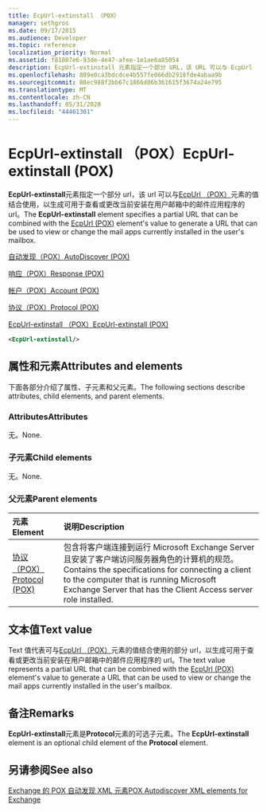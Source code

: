 ```yaml
---
title: EcpUrl-extinstall （POX）
manager: sethgros
ms.date: 09/17/2015
ms.audience: Developer
ms.topic: reference
localization_priority: Normal
ms.assetid: f81807e6-93de-4e47-afee-1e1ae6a85054
description: EcpUrl-extinstall 元素指定一个部分 URL，该 URL 可以与 EcpUrl （POX）元素的值结合使用，以生成可用于查看或更改当前安装在用户邮箱中的邮件应用程序的 URL。
ms.openlocfilehash: 889e0ca3bdcdce4b557fe066db2918fde4abaa9b
ms.sourcegitcommit: 88ec988f2bb67c1866d06b361615f3674a24e795
ms.translationtype: MT
ms.contentlocale: zh-CN
ms.lasthandoff: 05/31/2020
ms.locfileid: "44461301"
---
```

# <a name="ecpurl-extinstall-pox"></a><span data-ttu-id="c1b6f-103">EcpUrl-extinstall （POX）</span><span class="sxs-lookup"><span data-stu-id="c1b6f-103">EcpUrl-extinstall (POX)</span></span>

<span data-ttu-id="c1b6f-104">**EcpUrl-extinstall**元素指定一个部分 url，该 url 可以与[EcpUrl （POX）](ecpurl-pox.md)元素的值结合使用，以生成可用于查看或更改当前安装在用户邮箱中的邮件应用程序的 url。</span><span class="sxs-lookup"><span data-stu-id="c1b6f-104">The **EcpUrl-extinstall** element specifies a partial URL that can be combined with the [EcpUrl (POX)](ecpurl-pox.md) element's value to generate a URL that can be used to view or change the mail apps currently installed in the user's mailbox.</span></span> 
  
[<span data-ttu-id="c1b6f-105">自动发现（POX）</span><span class="sxs-lookup"><span data-stu-id="c1b6f-105">AutoDiscover (POX)</span></span>](autodiscover-pox.md)
  
[<span data-ttu-id="c1b6f-106">响应（POX）</span><span class="sxs-lookup"><span data-stu-id="c1b6f-106">Response (POX)</span></span>](response-pox.md)
  
[<span data-ttu-id="c1b6f-107">帐户（POX）</span><span class="sxs-lookup"><span data-stu-id="c1b6f-107">Account (POX)</span></span>](account-pox.md)
  
[<span data-ttu-id="c1b6f-108">协议（POX）</span><span class="sxs-lookup"><span data-stu-id="c1b6f-108">Protocol (POX)</span></span>](protocol-pox.md)
  
[<span data-ttu-id="c1b6f-109">EcpUrl-extinstall （POX）</span><span class="sxs-lookup"><span data-stu-id="c1b6f-109">EcpUrl-extinstall (POX)</span></span>](ecpurl-extinstall-pox.md)
  
```XML
<EcpUrl-extinstall/>
```

## <a name="attributes-and-elements"></a><span data-ttu-id="c1b6f-110">属性和元素</span><span class="sxs-lookup"><span data-stu-id="c1b6f-110">Attributes and elements</span></span>

<span data-ttu-id="c1b6f-111">下面各部分介绍了属性、子元素和父元素。</span><span class="sxs-lookup"><span data-stu-id="c1b6f-111">The following sections describe attributes, child elements, and parent elements.</span></span>
  
### <a name="attributes"></a><span data-ttu-id="c1b6f-112">Attributes</span><span class="sxs-lookup"><span data-stu-id="c1b6f-112">Attributes</span></span>

<span data-ttu-id="c1b6f-113">无。</span><span class="sxs-lookup"><span data-stu-id="c1b6f-113">None.</span></span>
  
### <a name="child-elements"></a><span data-ttu-id="c1b6f-114">子元素</span><span class="sxs-lookup"><span data-stu-id="c1b6f-114">Child elements</span></span>

<span data-ttu-id="c1b6f-115">无。</span><span class="sxs-lookup"><span data-stu-id="c1b6f-115">None.</span></span>
  
### <a name="parent-elements"></a><span data-ttu-id="c1b6f-116">父元素</span><span class="sxs-lookup"><span data-stu-id="c1b6f-116">Parent elements</span></span>

|<span data-ttu-id="c1b6f-117">**元素**</span><span class="sxs-lookup"><span data-stu-id="c1b6f-117">**Element**</span></span>|<span data-ttu-id="c1b6f-118">**说明**</span><span class="sxs-lookup"><span data-stu-id="c1b6f-118">**Description**</span></span>|
|:-----|:-----|
|[<span data-ttu-id="c1b6f-119">协议（POX）</span><span class="sxs-lookup"><span data-stu-id="c1b6f-119">Protocol (POX)</span></span>](protocol-pox.md) <br/> |<span data-ttu-id="c1b6f-120">包含将客户端连接到运行 Microsoft Exchange Server 且安装了客户端访问服务器角色的计算机的规范。</span><span class="sxs-lookup"><span data-stu-id="c1b6f-120">Contains the specifications for connecting a client to the computer that is running Microsoft Exchange Server that has the Client Access server role installed.</span></span>  <br/> |
   
## <a name="text-value"></a><span data-ttu-id="c1b6f-121">文本值</span><span class="sxs-lookup"><span data-stu-id="c1b6f-121">Text value</span></span>

<span data-ttu-id="c1b6f-122">Text 值代表可与[EcpUrl （POX）](ecpurl-pox.md)元素的值结合使用的部分 url，以生成可用于查看或更改当前安装在用户邮箱中的邮件应用程序的 url。</span><span class="sxs-lookup"><span data-stu-id="c1b6f-122">The text value represents a partial URL that can be combined with the [EcpUrl (POX)](ecpurl-pox.md) element's value to generate a URL that can be used to view or change the mail apps currently installed in the user's mailbox.</span></span> 
  
## <a name="remarks"></a><span data-ttu-id="c1b6f-123">备注</span><span class="sxs-lookup"><span data-stu-id="c1b6f-123">Remarks</span></span>

<span data-ttu-id="c1b6f-124">**EcpUrl-extinstall**元素是**Protocol**元素的可选子元素。</span><span class="sxs-lookup"><span data-stu-id="c1b6f-124">The **EcpUrl-extinstall** element is an optional child element of the **Protocol** element.</span></span> 
  
## <a name="see-also"></a><span data-ttu-id="c1b6f-125">另请参阅</span><span class="sxs-lookup"><span data-stu-id="c1b6f-125">See also</span></span>



[<span data-ttu-id="c1b6f-126">Exchange 的 POX 自动发现 XML 元素</span><span class="sxs-lookup"><span data-stu-id="c1b6f-126">POX Autodiscover XML elements for Exchange</span></span>](pox-autodiscover-xml-elements-for-exchange.md)

